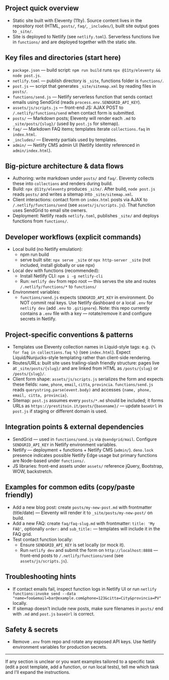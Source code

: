 ## Project quick overview

- Static site built with Eleventy (11ty). Source content lives in the repository root (HTML, `posts/`, `faq/`, `_includes/`), built site output goes to `_site/`.
- Site is deployed to Netlify (see `netlify.toml`). Serverless functions live in `functions/` and are deployed together with the static site.

## Key files and directories (start here)
- `package.json` — build script: `npm run build` runs `npx @11ty/eleventy && node post.js`.
- `netlify.toml` — publish directory is `_site`, functions folder is `functions/`.
- `post.js` — script that generates `_site/sitemap.xml` by reading files in `posts/`.
- `functions/send.js` — Netlify serverless function that sends contact emails using SendGrid (reads `process.env.SENDGRID_API_KEY`).
- `assets/js/scripts.js` — front-end JS: AJAX POST to `/.netlify/functions/send` when contact form is submitted.
- `posts/` — Markdown posts; Eleventy will render each `.md` to `_site/posts/{slug}/` (used by `post.js` for sitemap).
- `faq/` — Markdown FAQ items; templates iterate `collections.faq` in `index.html`.
- `_includes/` — Eleventy partials used by templates.
- `admin/` — Netlify CMS admin UI (Netlify Identity referenced in `admin/index.html`).

## Big-picture architecture & data flows
- Authoring: write markdown under `posts/` and `faq/`. Eleventy collects these into `collections` and renders during build.
- Build: `npx @11ty/eleventy` produces `_site/`. After build, `node post.js` reads `posts/` and writes a sitemap into `_site/sitemap.xml`.
- Client interactions: contact form on `index.html` posts via AJAX to `/.netlify/functions/send` (see `assets/js/scripts.js`). That function uses SendGrid to email site owners.
- Deployment: Netlify reads `netlify.toml`, publishes `_site/` and deploys functions from `functions/`.

## Developer workflows (explicit commands)
- Local build (no Netlify emulation):
  - npm run build
  - serve built site: `npx serve _site` or `npx http-server _site` (not included, install globally or use npx)
- Local dev with functions (recommended):
  - Install Netlify CLI: `npm i -g netlify-cli`
  - Run: `netlify dev` from repo root — this serves the site and routes `/.netlify/functions/*` to `functions/`
- Environment variables:
  - `functions/send.js` expects `SENDGRID_API_KEY` in environment. Do NOT commit real keys. Use Netlify dashboard or a local `.env` for `netlify dev` (add `.env` to `.gitignore`). Note: this repo currently contains a `.env` file with a key — rotate/remove it and configure secrets in Netlify.

## Project-specific conventions & patterns
- Templates use Eleventy collection names in Liquid-style tags: e.g. `{% for faq in collections.faq %}` (see `index.html`). Expect Liquid/Nunjucks-style templating rather than client-side rendering.
- Routes/URLs: built site uses trailing-slash friendly structure: pages live at `_site/posts/{slug}/` and are linked from HTML as `/posts/{slug}` or `/posts/{slug}/`.
- Client form shape: `assets/js/scripts.js` serializes the form and expects these fields: `name`, `phone`, `email`, `citta`, `provincia`. `functions/send.js` reads `querystring.parse(event.body)` and accesses `{name, phone, email, citta, provincia}`.
- Sitemap: `post.js` assumes every `posts/*.md` should be included; it forms URLs as `https://prestitoin.it/posts/{basename}/` — update `baseUrl` in `post.js` if staging or different domain is used.

## Integration points & external dependencies
- SendGrid — used in `functions/send.js` via `@sendgrid/mail`. Configure `SENDGRID_API_KEY` in Netlify environment variables.
- Netlify — deployment + functions + Netlify CMS (`admin/`). `deno.lock` presence indicates possible Netlify Edge usage but primary functions are Node-based under `functions/`.
- JS libraries: front-end assets under `assets/` reference jQuery, Bootstrap, WOW, backstretch.

## Examples for common edits (copy/paste friendly)
- Add a new blog post: create `posts/my-new-post.md` with frontmatter (title/date) — Eleventy will render it to `_site/posts/my-new-post/` on build.
- Add a new FAQ: create `faq/faq-slug.md` with frontmatter: `title: 'My FAQ'`, optionally `order:` and `sub_title:` — templates will include it in the FAQ grid.
- Test contact function locally:
  - Ensure `SENDGRID_API_KEY` is set locally (or mock it).
  - Run `netlify dev` and submit the form on `http://localhost:8888` — front-end posts to `/.netlify/functions/send` (see `assets/js/scripts.js`).

## Troubleshooting hints
- If contact emails fail, inspect function logs in Netlify UI or run `netlify functions:invoke send --data "name=foo&email=bar@example.com&phone=123&citta=City&provincia=PV"` locally.
- If sitemap doesn't include new posts, make sure filenames in `posts/` end with `.md` and `post.js` `baseUrl` is correct.

## Safety & secrets
- Remove `.env` from repo and rotate any exposed API keys. Use Netlify environment variables for production secrets.

---
If any section is unclear or you want examples tailored to a specific task (edit a post template, add a function, or run local tests), tell me which task and I'll expand the instructions. 
